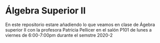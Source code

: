 # Álgebra Superior II

En este repositorio estare añadiendo lo que veamos en clase de Ágebra superior II con la profesora Patricia Pellicer en el salón P101 de lunes a viernes de 6:00-7:00pm durante el semstre 2020-2 

